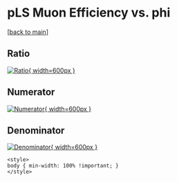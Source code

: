 # pLS Muon Efficiency vs. phi

[[back to main](./)]



## Ratio

[![Ratio](../mtv/var/pLS_13_eff_phi.png){ width=600px }](../mtv/var/pLS_13_eff_phi.pdf)

## Numerator

[![Numerator](../mtv/num/pLS_13_eff_phi_num0.png){ width=600px }](../mtv/num/pLS_13_eff_phi_num0.pdf)

## Denominator

[![Denominator](../mtv/den/pLS_13_eff_phi_den.png){ width=600px }](../mtv/den/pLS_13_eff_phi_den.pdf)


``` {=html}
<style>
body { min-width: 100% !important; }
</style>
```
